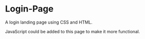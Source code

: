 # Login-Page

A login landing page using CSS and HTML.

JavaScript could be added to this page to make it more functional.
